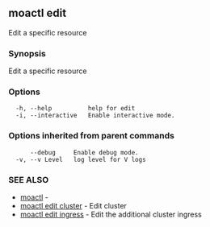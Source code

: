 ## moactl edit

Edit a specific resource

### Synopsis

Edit a specific resource

### Options

```
  -h, --help          help for edit
  -i, --interactive   Enable interactive mode.
```

### Options inherited from parent commands

```
      --debug     Enable debug mode.
  -v, --v Level   log level for V logs
```

### SEE ALSO

* [moactl](moactl.md)	 - 
* [moactl edit cluster](moactl_edit_cluster.md)	 - Edit cluster
* [moactl edit ingress](moactl_edit_ingress.md)	 - Edit the additional cluster ingress

